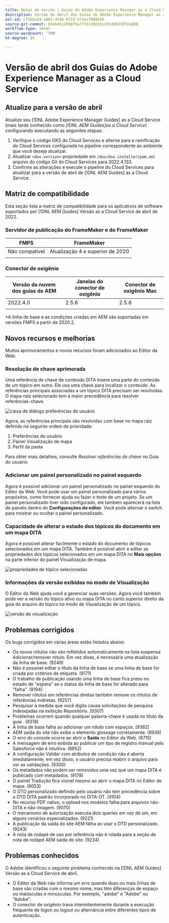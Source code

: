 ```yaml
---
title: Notas de versão | Guias do Adobe Experience Manager as a Cloud Service, versão de abril de 2022
description: Versão de abril dos Guias do Adobe Experience Manager as a Cloud Service
exl-id: c735ba24-a803-454b-8723-57dacf90061b
source-git-commit: b5e64512956f0a7f33c2021bc431d69239f2a088
workflow-type: tm+mt
source-wordcount: '799'
ht-degree: 3%

---
```


# Versão de abril dos Guias do Adobe Experience Manager as a Cloud Service

## Atualize para a versão de abril

Atualize seu [!DNL Adobe Experience Manager Guides] as a Cloud Service (mais tarde conhecido como *[!DNL AEM Guides]as a Cloud Service*) configurando executando as seguintes etapas:
1. Verifique o código GKS do Cloud Services e alterne para a ramificação do Cloud Services configurada no pipeline correspondente ao ambiente que você deseja atualizar.
2. Atualizar `<dox.version>` propriedade em `/dox/dox.installer/pom.xml` arquivo do código Git do Cloud Services para 2022.4.133.
3. Confirme as alterações e execute o pipeline do Cloud Services para atualizar para a versão de abril de [!DNL AEM Guides] as a Cloud Service.

## Matriz de compatibilidade

Esta seção lista a matriz de compatibilidade para os aplicativos de software suportados por [!DNL AEM Guides] Versão as a Cloud Service de abril de 2022.

### Servidor de publicação do FrameMaker e do FrameMaker

| FMPS | FrameMaker |
| --- | --- |
| Não compatível | Atualização 4 e superior de 2020 |
|  |  |


### Conector de oxigênio

| Versão da nuvem dos guias de AEM | Janelas do conector de oxigênio | Conector de oxigênio Mac |
| --- | --- | --- |
| 2022.4.0 | 2.5.6 | 2.5.6 |
|  |  |  |

*A linha de base e as condições criadas em AEM são suportadas em versões FMPS a partir de 2020.2.

## Novos recursos e melhorias

Muitos aprimoramentos e novos recursos foram adicionados ao Editor da Web:

### Resolução de chave aprimorada

Uma referência de chave de conteúdo DITA insere uma parte do conteúdo de um tópico em outro. Ele usa uma chave para localizar o conteúdo. As referências principais associadas a um tópico DITA precisam ser resolvidas. O mapa-raiz selecionado tem a maior precedência para resolver referências-chave.

![caixa de diálogo preferências do usuário](assets/user-preferences.png)

Agora, as referências principais são resolvidas com base no mapa raiz definido na seguinte ordem de prioridade:

1. Preferências do usuário
2. Painel Visualização de mapa
3. Perfil da pasta

Para obter mais detalhes, consulte *Resolver referências de chave* no Guia do usuário.

### Adicionar um painel personalizado no painel esquerdo

Agora é possível adicionar um painel personalizado no painel esquerdo do Editor da Web. Você pode usar um painel personalizado para vários propósitos, como fornecer ajuda ou fazer o teste de um projeto. Se um painel personalizado tiver sido configurado, ele também aparecerá na lista de painéis dentro do **Configurações do editor**. Você pode alternar o switch para mostrar ou ocultar o painel personalizado.

### Capacidade de alterar o estado dos tópicos do documento em um mapa DITA

Agora é possível alterar facilmente o estado do documento de tópicos selecionados em um mapa DITA. Também é possível abrir e editar as propriedades dos tópicos selecionados em um mapa DITA no **Mais opções** na parte inferior do painel Visualização de mapa.

![propriedades de tópico selecionadas](assets/map-view-properties.png)

### Informações da versão exibidas no modo de Visualização

O Editor da Web ajuda você a gerenciar suas versões. Agora você também pode ver a versão do tópico ativo ou mapa DITA no canto superior direito da guia do arquivo do tópico no modo de Visualização de um tópico.

![versão de visualização](assets/preview-version.png)

## Problemas corrigidos

Os bugs corrigidos em várias áreas estão listados abaixo:

* Os novos rótulos não são refletidos automaticamente na lista suspensa Adicionar/remover rótulo. Em vez disso, é necessária uma atualização da linha de base. (9249)
* Não é possível editar o título da linha de base se uma linha de base for criada por critérios de etiqueta. (9171)
* O trabalho de publicação usando uma linha de base fica preso no estado de &quot;espera&quot; se o status da linha de base for alterado para &quot;falha&quot;. (9194)
* Remover rótulos em referências diretas também remove os rótulos de referências indiretas. (9257)
* Pesquisar à medida que você digita causa solicitações de pesquisa indesejadas na exibição Repositório. (9307)
* Problemas ocorrem quando qualquer palavra-chave é usada no título da guia . (9318)
* A linha de base falha ao adicionar um rótulo com espaços. (9362)
* AEM saída do site não exibe o elemento glossage corretamente. (8936)
* O erro do console ocorre ao abrir o **Saída** no Editor da Web. (8715)
* A mensagem de erro exibida ao publicar um tipo de registro manual pelo Salesforce não é intuitiva. (8952)
* A configuração Validar com atributos de condição não é aberta imediatamente, em vez disso, o usuário precisa reabrir o arquivo para ver as validações. (9300)
* Os metadados não podem ser removidos uma vez que um mapa DITA é publicado com metadados.  (9178)
* O painel Tradução fica visível mesmo ao abrir o mapa DITA no Editor de mapa. (9053)
* O DTD personalizado definido pelo usuário não tem precedência sobre o DTD DITA padrão incorporado no DITA-OT. (9104)
* No recurso PDF nativo, o upload nos modelos falha para arquivos não-DITA e não-imagem. (9070)
* O mecanismo de autorização executa dois queries em vez de um, em alguns cenários especializados. (9221)
* A publicação da saída do site AEM falha ao usar o DTD personalizado. (9243)
* A nota de rodapé de uso por referência não é rolada para a seção de nota de rodapé AEM saída do site. (9234)

## Problemas conhecidos

O Adobe identificou o seguinte problema conhecido na [!DNL AEM Guides] Versão as a Cloud Service de abril.

* O Editor da Web não informa um erro quando duas ou mais linhas de base são criadas com o mesmo nome, mas têm diferenças de espaço ou maiúsculas e minúsculas. Por exemplo, &quot;adobe&quot; e &quot;Adobe&quot; ou &quot;Adobe&quot;.
* O conector de oxigênio trava intermitentemente durante a execução frequente de logon ou logout ou alternância entre diferentes tipos de autenticação.
